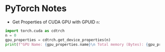 # PyTorch Notes

- Get Properties of CUDA GPU with GPUID `n`:
```python
import torch.cuda as cdtrch
n = 0
gpu_properties = cdtrch.get_device_properties(n)
print(f"GPU Name: {gpu_properties.name}\n Total memory (Bytes): {gpu_properties.total_memory}")
```
